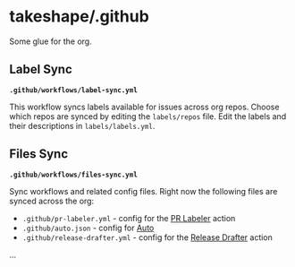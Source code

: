 # takeshape/.github

Some glue for the org.

## Label Sync

**`.github/workflows/label-sync.yml`**

This workflow syncs labels available for issues across org repos. Choose which repos are synced by editing the `labels/repos` file. Edit the labels and their descriptions in `labels/labels.yml`.

## Files Sync

**`.github/workflows/files-sync.yml`**

Sync workflows and related config files. Right now the following files are synced across the org:

- `.github/pr-labeler.yml` - config for the [PR Labeler](https://github.com/TimonVS/pr-labeler-action) action
- `.github/auto.json` - config for [Auto](https://github.com/intuit/auto)
- `.github/release-drafter.yml` - config for the [Release Drafter](https://github.com/marketplace/actions/release-drafter) action

...
